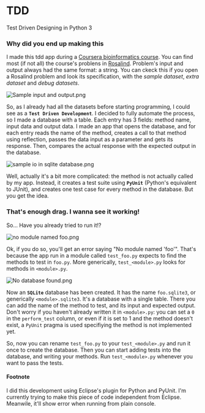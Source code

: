 # TDD
Test Driven Designing in Python 3

### Why did you end up making this

I made this tdd app during a [Coursera bioinformatics course](https://en.coursera.org/specializations/bioinformatics). You can find most (if not all) the course's problens in [Rosalind](http://rosalind.info/problems/list-view/?location=bioinformatics-textbook-track). Problem's input and output always had the same format: a string. You can ckeck this if you open a Rosalind problem and look its specification, with the *sample dataset*, *extra dataset* and *debug datasets*.

![Sample input and output.png](https://cloud.githubusercontent.com/assets/17472377/20877786/47b1f782-bacb-11e6-8469-d94cbc678c27.png)

So, as I already had all the datasets before starting programming, I could see as a **`Test Driven Development`**. I decided to fully automate the process, so I made a database with a table. Each entry has 3 fields: method name, input data and output data. I made an app that opens the database, and for each entry reads the name of the method, creates a call to that method using reflection, passes the data input as a parameter and gets its response. Then, compares the actual response with the expected output in the database.

![sample io in sqlite database.png](https://cloud.githubusercontent.com/assets/17472377/20877789/50db77e8-bacb-11e6-9aaf-99094676c7a8.png)

Well, actually it's a bit more complicated: the method is not actually called by my app. Instead, it creates a test suite using **`PyUnit`** (Python's equivalent to JUnit), and creates one test case for every method in the database. But you get the idea.

### That's enough drag. I wanna see it working!

So... Have you already tried to run it!?

![no module named foo.png](https://cloud.githubusercontent.com/assets/17472377/20877793/574d2eaa-bacb-11e6-8a8c-6b678629d421.png)

Ok, if you do so, you'll get an error saying "No module named 'foo'". That's because the app run in a module called `test_foo.py` expects to find the methods to test in `foo.py`. More generically, `test_<module>.py` looks for methods in `<module>.py`.

![No database found.png](https://cloud.githubusercontent.com/assets/17472377/20877801/60ed91a2-bacb-11e6-865a-1582ce3dea40.png)

Now an **`SQLite`** database has been created. It has the name `foo.sqlite3`, or generically `<module>.sqlite3`. It's a database with a single table. There you can add the name of the method to test, and its input and expected output. Don't worry if you haven't already written it in `<module>.py`: you can set a `0` in the `perform_test` column, or even if it is set to 1 and the method doesn't exist, a `PyUnit` pragma is used specifiying the method is not implemented yet.

So, now you can rename `test_foo.py` to your `test_<module>.py` and run it once to create the database. Then you can start adding tests into the database, and writing your methods. Run `test_<module>.py` whenever you want to pass the tests.


#### Footnote
I did this development using Eclipse's plugin for Python and PyUnit. I'm currently trying to make this piece of code independent from Eclipse. Meanwile, it'll show error when running from plain console.
